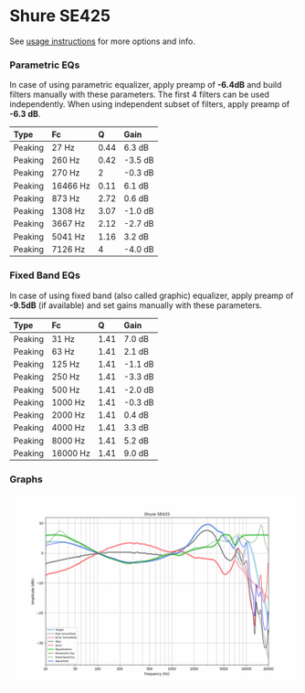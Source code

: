 # Shure SE425
See [usage instructions](https://github.com/jaakkopasanen/AutoEq#usage) for more options and info.

### Parametric EQs
In case of using parametric equalizer, apply preamp of **-6.4dB** and build filters manually
with these parameters. The first 4 filters can be used independently.
When using independent subset of filters, apply preamp of **-6.3 dB**.

| Type    | Fc       |    Q | Gain    |
|:--------|:---------|:-----|:--------|
| Peaking | 27 Hz    | 0.44 | 6.3 dB  |
| Peaking | 260 Hz   | 0.42 | -3.5 dB |
| Peaking | 270 Hz   | 2    | -0.3 dB |
| Peaking | 16466 Hz | 0.11 | 6.1 dB  |
| Peaking | 873 Hz   | 2.72 | 0.6 dB  |
| Peaking | 1308 Hz  | 3.07 | -1.0 dB |
| Peaking | 3667 Hz  | 2.12 | -2.7 dB |
| Peaking | 5041 Hz  | 1.16 | 3.2 dB  |
| Peaking | 7126 Hz  | 4    | -4.0 dB |

### Fixed Band EQs
In case of using fixed band (also called graphic) equalizer, apply preamp of **-9.5dB**
(if available) and set gains manually with these parameters.

| Type    | Fc       |    Q | Gain    |
|:--------|:---------|:-----|:--------|
| Peaking | 31 Hz    | 1.41 | 7.0 dB  |
| Peaking | 63 Hz    | 1.41 | 2.1 dB  |
| Peaking | 125 Hz   | 1.41 | -1.1 dB |
| Peaking | 250 Hz   | 1.41 | -3.3 dB |
| Peaking | 500 Hz   | 1.41 | -2.0 dB |
| Peaking | 1000 Hz  | 1.41 | -0.3 dB |
| Peaking | 2000 Hz  | 1.41 | 0.4 dB  |
| Peaking | 4000 Hz  | 1.41 | 3.3 dB  |
| Peaking | 8000 Hz  | 1.41 | 5.2 dB  |
| Peaking | 16000 Hz | 1.41 | 9.0 dB  |

### Graphs
![](./Shure%20SE425.png)